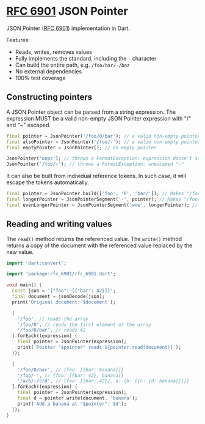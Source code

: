 # [RFC 6901] JSON Pointer
JSON Pointer ([RFC 6901]) implementation in Dart.

Features:
- Reads, writes, removes values
- Fully implements the standard, including the `-` character
- Can build the entire path, e.g. `/foo/bar/-/baz`
- No external dependencies
- 100% test coverage

## Constructing pointers
A JSON Pointer object can be parsed from a string expression. 
The expression MUST be a valid non-empty JSON Pointer expression with "/" and "~" escaped.
```dart
final pointer = JsonPointer('/foo/0/bar'); // a valid non-empty pointer
final alsoPointer = JsonPointer('/foo/-'); // a valid non-empty pointer with a special "-" reference
final emptyPointer = JsonPointer(); // an empty pointer

JsonPointer('oops'); // throws a FormatException: expression doesn't start with "/"
JsonPointer('/foo/~'); // throws a FormatException: unescaped "~"
```

It can also be built from individual reference tokens. In such case, it will escape the tokens automatically.
```dart
final pointer = JsonPointer.build(['foo', '0', 'bar/']); // Makes "/foo/0/bar~1"
final longerPointer = JsonPointerSegment('-', pointer); // Makes "/foo/0/bar~1/-"
final evenLongerPointer = JsonPointerSegment('wow', longerPointer); // Makes "/foo/0/bar~1/-/wow"
```

## Reading and writing values
The `read()` method returns the referenced value. The `write()` method returns a copy of the document with 
the referenced value replaced by the new value.
```dart
import 'dart:convert';

import 'package:rfc_6901/rfc_6901.dart';

void main() {
  const json = '{"foo": [{"bar": 42}]}';
  final document = jsonDecode(json);
  print('Original document: $document');

  [
    '/foo', // reads the array
    '/foo/0', // reads the first element of the array
    '/foo/0/bar', // reads 42
  ].forEach((expression) {
    final pointer = JsonPointer(expression);
    print('Pointer "$pointer" reads ${pointer.read(document)}');
  });

  [
    '/foo/0/bar', // {foo: [{bar: banana}]}
    '/foo/-', // {foo: [{bar: 42}, banana]}
    '/a/b/-/c/d', // {foo: [{bar: 42}], a: {b: [{c: {d: banana}}]}}
  ].forEach((expression) {
    final pointer = JsonPointer(expression);
    final d = pointer.write(document, 'banana');
    print('Add a banana at "$pointer": $d');
  });
}
```

[RFC 6901]: https://tools.ietf.org/html/rfc6901

